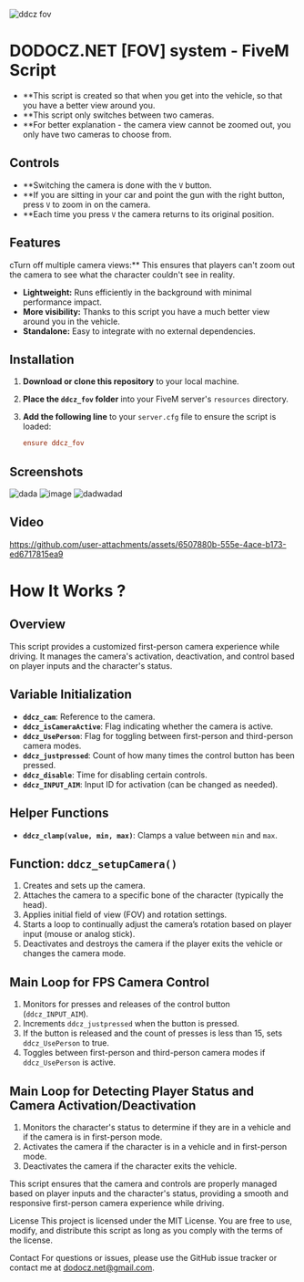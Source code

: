 ![ddcz fov](https://github.com/user-attachments/assets/bdca8fb7-a324-4312-bded-b936d70cde9a)
# DODOCZ.NET [FOV] system - FiveM Script


- **This script is created so that when you get into the vehicle, so that you have a better view around you.
- **This script only switches between two cameras.
- **For better explanation - the camera view cannot be zoomed out, you only have two cameras to choose from.

## Controls
- **Switching the camera is done with the `V` button.
- **If you are sitting in your car and point the gun with the right button, press `V` to zoom in on the camera.
- **Each time you press `V` the camera returns to its original position.


## Features

cTurn off multiple camera views:** This ensures that players can't zoom out the camera to see what the character couldn't see in reality.
- **Lightweight:** Runs efficiently in the background with minimal performance impact.
- **More visibility:** Thanks to this script you have a much better view around you in the vehicle.
- **Standalone:** Easy to integrate with no external dependencies.

## Installation

1. **Download or clone this repository** to your local machine.
2. **Place the `ddcz_fov` folder** into your FiveM server's `resources` directory.
3. **Add the following line** to your `server.cfg` file to ensure the script is loaded:

   ```cfg
   ensure ddcz_fov

## Screenshots 
![dada](https://github.com/user-attachments/assets/9b95f958-396a-4939-9314-10f0753c80a4)
![image](https://github.com/user-attachments/assets/9f6c6aed-a2dc-4258-9ddf-688965a0b1f2)
![dadwadad](https://github.com/user-attachments/assets/f5e1ecb9-da41-46f8-9425-0e814cd9e9ed)

## Video 
https://github.com/user-attachments/assets/6507880b-555e-4ace-b173-ed6717815ea9



# How It Works ? 


## Overview

This script provides a customized first-person camera experience while driving. It manages the camera's activation, deactivation, and control based on player inputs and the character's status.

## Variable Initialization

- **`ddcz_cam`**: Reference to the camera.
- **`ddcz_isCameraActive`**: Flag indicating whether the camera is active.
- **`ddcz_UsePerson`**: Flag for toggling between first-person and third-person camera modes.
- **`ddcz_justpressed`**: Count of how many times the control button has been pressed.
- **`ddcz_disable`**: Time for disabling certain controls.
- **`ddcz_INPUT_AIM`**: Input ID for activation (can be changed as needed).

## Helper Functions

- **`ddcz_clamp(value, min, max)`**: Clamps a value between `min` and `max`.

## Function: `ddcz_setupCamera()`

1. Creates and sets up the camera.
2. Attaches the camera to a specific bone of the character (typically the head).
3. Applies initial field of view (FOV) and rotation settings.
4. Starts a loop to continually adjust the camera’s rotation based on player input (mouse or analog stick).
5. Deactivates and destroys the camera if the player exits the vehicle or changes the camera mode.

## Main Loop for FPS Camera Control

1. Monitors for presses and releases of the control button (`ddcz_INPUT_AIM`).
2. Increments `ddcz_justpressed` when the button is pressed.
3. If the button is released and the count of presses is less than 15, sets `ddcz_UsePerson` to true.
4. Toggles between first-person and third-person camera modes if `ddcz_UsePerson` is active.

## Main Loop for Detecting Player Status and Camera Activation/Deactivation

1. Monitors the character's status to determine if they are in a vehicle and if the camera is in first-person mode.
2. Activates the camera if the character is in a vehicle and in first-person mode.
3. Deactivates the camera if the character exits the vehicle.

This script ensures that the camera and controls are properly managed based on player inputs and the character's status, providing a smooth and responsive first-person camera experience while driving.




License
This project is licensed under the MIT License. You are free to use, modify, and distribute this script as long as you comply with the terms of the license.

Contact
For questions or issues, please use the GitHub issue tracker or contact me at dodocz.net@gmail.com.
